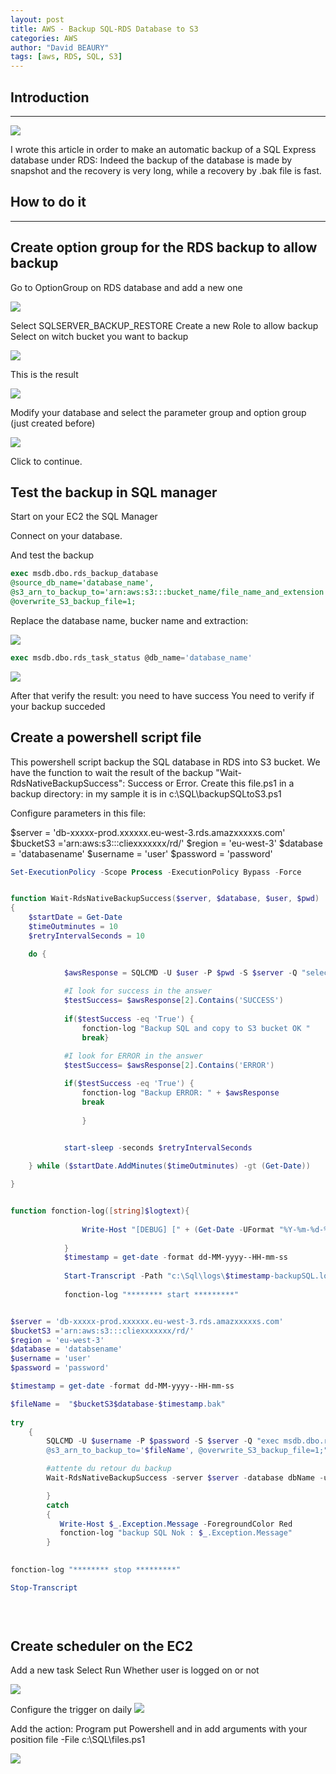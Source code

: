 ```yaml
---
layout: post
title: AWS - Backup SQL-RDS Database to S3
categories: AWS
author: "David BEAURY"
tags: [aws, RDS, SQL, S3] 
---
```

## Introduction
---

<img src="../images/post/2023-01-24-AWS-Backup-SQL-RDS-Database-To-S3-image1.png">


I wrote this article in order to make an automatic backup of a SQL Express database under RDS: Indeed the backup of the database is made by snapshot and the recovery is very long, while a recovery by .bak file is fast. 

## How to do it
---
## Create option group for the RDS backup to allow backup

Go to OptionGroup on RDS database and add a new one

<img src="../images/post/2023-01-24-AWS-Backup-SQL-RDS-Database-To-S3-image2.png">

Select SQLSERVER_BACKUP_RESTORE
Create a new Role to allow backup
Select on witch bucket you want to backup

<img src="../images/post/2023-01-24-AWS-Backup-SQL-RDS-Database-To-S3-image3.png">

This is the result

<img src="../images/post/2023-01-24-AWS-Backup-SQL-RDS-Database-To-S3-image4.png">

Modify your database and select the parameter group and option group (just created before)

<img src="../images/post/2023-01-24-AWS-Backup-SQL-RDS-Database-To-S3-image5.png">

Click to continue.

## Test the backup in SQL manager

Start on your EC2 the SQL Manager

Connect on your database.

And test the backup 
```SQL
exec msdb.dbo.rds_backup_database 
@source_db_name='database_name', 
@s3_arn_to_backup_to='arn:aws:s3:::bucket_name/file_name_and_extension',
@overwrite_S3_backup_file=1;

```

Replace the database name, bucker name and extraction:

<img src="../images/post/2023-01-24-AWS-Backup-SQL-RDS-Database-To-S3-image6.png">

```SQL
exec msdb.dbo.rds_task_status @db_name='database_name'
```
<img src="../images/post/2023-01-24-AWS-Backup-SQL-RDS-Database-To-S3-image7.png">

After that verify the result: you need to have success 
You need to verify if your backup succeded 

## Create a powershell script file

This powershell script backup the SQL database in RDS into S3 bucket.
We have the function to wait the result of the backup "Wait-RdsNativeBackupSuccess": Success or Error. 
Create this file.ps1 in a backup directory: in my sample it is in c:\SQL\backupSQLtoS3.ps1

Configure parameters in this file:

$server = 'db-xxxxx-prod.xxxxxx.eu-west-3.rds.amazxxxxxs.com'
$bucketS3 ='arn:aws:s3:::cliexxxxxxx/rd/'
$region = 'eu-west-3'
$database = 'databasename'
$username = 'user'
$password = 'password'

```Powershell
Set-ExecutionPolicy -Scope Process -ExecutionPolicy Bypass -Force


function Wait-RdsNativeBackupSuccess($server, $database, $user, $pwd)
{
    $startDate = Get-Date
    $timeOutminutes = 10
    $retryIntervalSeconds = 10

    do {
        
            $awsResponse = SQLCMD -U $user -P $pwd -S $server -Q "select top 1 lifecycle from msdb.dbo.rds_fn_task_status(NULL,0) order by task_id desc"
            
            #I look for success in the answer 
            $testSuccess= $awsResponse[2].Contains('SUCCESS')
            
            if($testSuccess -eq 'True') {
                fonction-log "Backup SQL and copy to S3 bucket OK "
                break}
            
            #I look for ERROR in the answer
            $testSuccess= $awsResponse[2].Contains('ERROR')

            if($testSuccess -eq 'True') {
                fonction-log "Backup ERROR: " + $awsResponse 
                break
                
                }

            
            start-sleep -seconds $retryIntervalSeconds

    } while ($startDate.AddMinutes($timeOutminutes) -gt (Get-Date))

}


function fonction-log([string]$logtext){
            
                Write-Host "[DEBUG] [" + (Get-Date -UFormat "%Y-%m-%d-%T") + "] [$logtext]"
            
            }
            $timestamp = get-date -format dd-MM-yyyy--HH-mm-ss
            
            Start-Transcript -Path "c:\Sql\logs\$timestamp-backupSQL.log"
			
			fonction-log "******** start *********"


$server = 'db-xxxxx-prod.xxxxxx.eu-west-3.rds.amazxxxxxs.com'
$bucketS3 ='arn:aws:s3:::cliexxxxxxx/rd/'
$region = 'eu-west-3'
$database = 'databsename'
$username = 'user'
$password = 'password'

$timestamp = get-date -format dd-MM-yyyy--HH-mm-ss

$fileName =  "$bucketS3$database-$timestamp.bak"
	
try
    {
        SQLCMD -U $username -P $password -S $server -Q "exec msdb.dbo.rds_backup_database @source_db_name='$database', 
        @s3_arn_to_backup_to='$fileName', @overwrite_S3_backup_file=1;"

        #attente du retour du backup
        Wait-RdsNativeBackupSuccess -server $server -database dbName -user $username -pwd $password

        }
        catch
        {
           Write-Host $_.Exception.Message -ForegroundColor Red
		   fonction-log "backup SQL Nok : $_.Exception.Message"
        }
	

fonction-log "******** stop *********"

Stop-Transcript
            

            
```



## Create scheduler on the EC2

Add a new task
Select Run Whether user is logged on or not

<img src="../images/post/2023-01-24-AWS-Backup-SQL-RDS-Database-To-S3-image8.png">
 
 
Configure the trigger on daily
<img src="../images/post/2023-01-24-AWS-Backup-SQL-RDS-Database-To-S3-image9.png">
 

Add the action:
Program put Powershell and in add arguments with your position file -File c:\SQL\files.ps1
 
<img src="../images/post/2023-01-24-AWS-Backup-SQL-RDS-Database-To-S3-image10.png">
